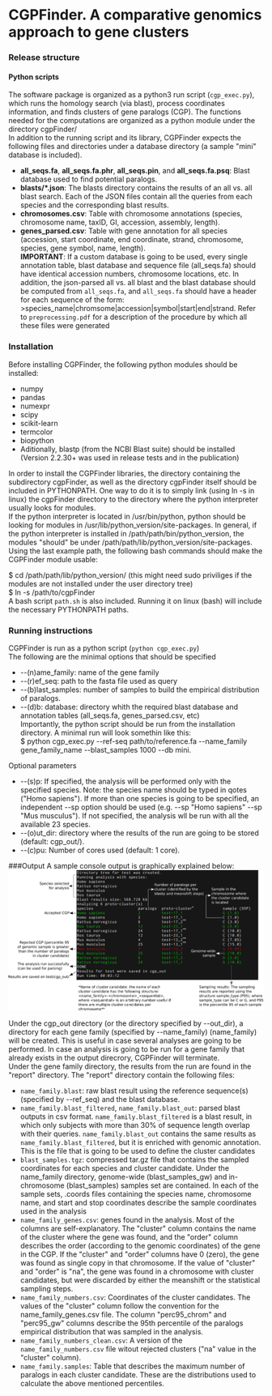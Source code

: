 # CGPFinder. A comparative genomics approach to gene clusters

### Release structure
#### Python scripts  
The software package is organized as a python3 run script (`cgp_exec.py`), which runs the homology search (via blast), process coordinates information, and finds clusters of gene paralogs (CGP). The functions needed for the computations are organized as a python module under the directory cgpFinder/  
In addition to the running script and its library, CGPFinder expects the following files and directories under a database directory (a sample "mini" database is included).  
* **all_seqs.fa**, **all_seqs.fa.phr**, **all_seqs.pin**, and **all_seqs.fa.psq**: Blast database used to find potential paralogs.  
* **blasts/\*.json**: The blasts directory contains the results of an all vs. all blast search. Each of the JSON files contain all the queries from each species and the corresponding blast results.  
* **chromosomes.csv**: Table with chromosome annotations (species, chromosome name, taxID, GI, accession, assembly, length).  
* **genes_parsed.csv**: Table with gene annotation for all species (accession, start coordinate, end coordinate, strand, chromosome, species, gene symbol, name, length).  
**IMPORTANT**: If a custom database is going to be used, every single annotation table, blast database and sequence file (all_seqs.fa) should have identical accession numbers, chromosome locations, etc. In addition, the json-parsed all vs. all blast and the blast database should be computed from `all_seqs.fa`, and `all_seqs.fa` should have a header for each sequence of the form:  
\>species_name|chromsome|accession|symbol|start|end|strand. Refer to `preprocessing.pdf` for a description of the procedure by which all these files were generated  

### Installation
Before installing CGPFinder, the following python modules should be installed:  
* numpy  
* pandas  
* numexpr
* scipy  
* scikit-learn  
* termcolor  
* biopython  
* Aditionally, blastp (from the NCBI Blast suite) should be installed (Version 2.2.30+ was used in release tests and in the publication)  

In order to install the CGPFinder libraries, the directory containing the subdirectory cgpFinder, as well as the directory cgpFinder itself should be included in PYTHONPATH. One way to do it is to simply link (using ln -s in linux) the cgpFinder directory to the directory where the python interpreter usually looks for modules.  
If the python interpreter is located in /usr/bin/python, python should be looking for modules in /usr/lib/python_version/site-packages. In general, if the python interpreter is installed in /path/path/bin/python_version, the modules "should" be under /path/path/lib/python_version/site-packages. Using the last example path, the following bash commands should make the CGPFinder module usable:  

$ cd /path/path/lib/python_version/ (this might need sudo priviliges if the modules are not installed under the user directory tree)  
$ ln -s /path/to/cgpFinder  
A bash script `path.sh` is also included. Running it on linux (bash) will include the necessary PYTHONPATH paths.  

### Running instructions
CGPFinder is run as a python script (`python cgp_exec.py`)  
The following are the minimal options that should be specified  

* \--(n)ame_family: name of the gene family  
* \--(r)ef_seq: path to the fasta file used as query  
* \--(b)last_samples: number of samples to build the empirical distribution of paralogs.  
* \--(d)b: database: directory whith the required blast database and annotation tables (all_seqs.fa, genes_parsed.csv, etc)  
Importantly, the python script should be run from the installation directory. A minimal run will look somethin like this:  
$ python cgp_exec.py \--ref-seq path/to/reference.fa \--name_family gene_family_name \--blast_samples 1000 --db mini.  

Optional parameters  

* \--(s)p: If specified, the analysis will be performed only with the specified species. Note: the species name should be typed in qotes ("Homo sapiens"). If more than one species is going to be specified, an independent --sp option should be used (e.g. \--sp "Homo sapiens" \--sp "Mus musculus"). If not specified, the analysis wll be run with all the available 23 species.  
* \--(o)ut_dir: directory where the results of the run are going to be stored (default: cgp_out/).  
* \--(c)pu: Number of cores used (default: 1 core).  

###Output
A sample console output is graphically explained below:  
![output](screenshot.png)


Under the cgp_out directory (or the directory specified by \--out_dir), a directory for each gene family (specified by \--name_family) (name_family) will be created. This is useful in case several analyses are going to be performed. In case an analysis is going to be run for a gene family that already exists in the output direcrory, CGPFinder will terminate.  
Under the gene family directory, the results from the run are found in the "report" directory. The "report" directory contain the following files:  
* `name_family.blast`: raw blast result using the reference sequence(s) (specified by --ref_seq) and the blast database.
* `name_family.blast_filtered`, `name_family.blast_out`: parsed blast outputs in csv format. `name_family.blast_filtered` is a blast result, in which only subjects with more than 30% of sequence length overlap with their queries. `name_family.blast_out` contains the same results as `name_family.blast_filtered`, but it is enriched with genomic annotation. This is the file that is going to be used to define the cluster candidates
* `blast_samples.tgz`: compressed tar.gz file that contains the sampled coordinates for each species and cluster candidate. Under the name_family directory, genome-wide (blast_samples_gw) and in-chromosome (blast_samples) samples set are contained. In each of the sample sets, .coords files containing the species name, chromosome name, and start and stop coordinates describe the sample coordinates used in the analysis
* `name_family_genes.csv`: genes found in the analysis. Most of the columns are self-explanatory. The "cluster" column contains the name of the cluster where the gene was found, and the "order" column describes the order (according to the genomic coordinates) of the gene in the CGP. If the "cluster" and "order" columns have 0 (zero), the gene was found as single copy in that chromosome. If the value of "cluster" and "order" is "na", the gene was found in a chromosome with cluster candidates, but were discarded by either the meanshift or the statistical sampling steps.
* `name_family_numbers.csv`: Coordinates of the cluster candidates. The values of the "cluster" column follow the convention for the name_family_genes.csv file. The column "perc95_chrom" and "perc95_gw" columns describe the 95th percentile of the paralogs empirical distribution that was sampled in the analysis.
* `name_family_numbers_clean.csv`: A version of the `name_family_numbers.csv` file witout rejected clusters ("na" value in the "cluster" column).
* `name_family.samples`: Table that describes the maximum number of paralogs in each cluster candidate. These are the distributions used to calculate the above mentioned percentiles.
